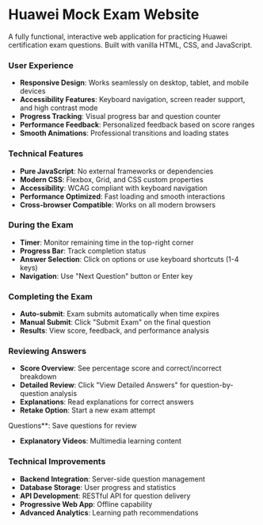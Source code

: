 # Huawei Mock Exam Website

A fully functional, interactive web application for practicing Huawei certification exam questions. Built with vanilla HTML, CSS, and JavaScript.

### User Experience
- **Responsive Design**: Works seamlessly on desktop, tablet, and mobile devices
- **Accessibility Features**: Keyboard navigation, screen reader support, and high contrast mode
- **Progress Tracking**: Visual progress bar and question counter
- **Performance Feedback**: Personalized feedback based on score ranges
- **Smooth Animations**: Professional transitions and loading states

### Technical Features
- **Pure JavaScript**: No external frameworks or dependencies
- **Modern CSS**: Flexbox, Grid, and CSS custom properties
- **Accessibility**: WCAG compliant with keyboard navigation
- **Performance Optimized**: Fast loading and smooth interactions
- **Cross-browser Compatible**: Works on all modern browsers


### During the Exam
- **Timer**: Monitor remaining time in the top-right corner
- **Progress Bar**: Track completion status
- **Answer Selection**: Click on options or use keyboard shortcuts (1-4 keys)
- **Navigation**: Use "Next Question" button or Enter key

### Completing the Exam
- **Auto-submit**: Exam submits automatically when time expires
- **Manual Submit**: Click "Submit Exam" on the final question
- **Results**: View score, feedback, and performance analysis

### Reviewing Answers
- **Score Overview**: See percentage score and correct/incorrect breakdown
- **Detailed Review**: Click "View Detailed Answers" for question-by-question analysis
- **Explanations**: Read explanations for correct answers
- **Retake Option**: Start a new exam attempt

Questions**: Save questions for review
- **Explanatory Videos**: Multimedia learning content

### Technical Improvements
- **Backend Integration**: Server-side question management
- **Database Storage**: User progress and statistics
- **API Development**: RESTful API for question delivery
- **Progressive Web App**: Offline capability
- **Advanced Analytics**: Learning path recommendations
